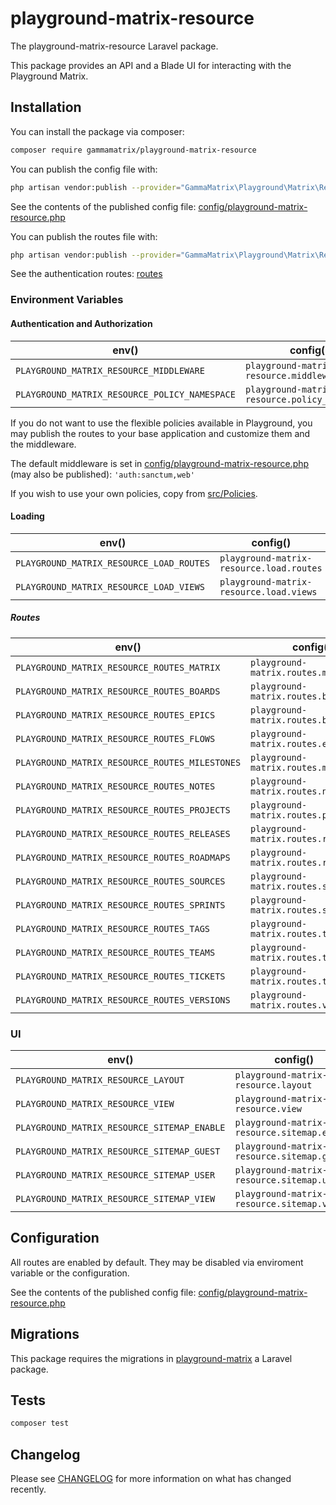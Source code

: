# playground-matrix-resource

The playground-matrix-resource Laravel package.

This package provides an API and a Blade UI for interacting with the Playground Matrix.

## Installation

You can install the package via composer:

```bash
composer require gammamatrix/playground-matrix-resource
```

You can publish the config file with:
```bash
php artisan vendor:publish --provider="GammaMatrix\Playground\Matrix\Resource\ServiceProvider" --tag="playground-config"
```

See the contents of the published config file: [config/playground-matrix-resource.php](config/playground-matrix-resource.php)

You can publish the routes file with:
```bash
php artisan vendor:publish --provider="GammaMatrix\Playground\Matrix\Resource\ServiceProvider" --tag="playground-routes"
```

See the authentication routes: [routes](routes)

### Environment Variables

#### Authentication and Authorization

| env()                                         | config()                                      |
|-----------------------------------------------|-----------------------------------------------|
| `PLAYGROUND_MATRIX_RESOURCE_MIDDLEWARE`       | `playground-matrix-resource.middleware`       |
| `PLAYGROUND_MATRIX_RESOURCE_POLICY_NAMESPACE` | `playground-matrix-resource.policy_namespace` |

If you do not want to use the flexible policies available in Playground, you may publish the routes to your base application and customize them and the middleware.

The default middleware is set in [config/playground-matrix-resource.php](config/playground-matrix-resource.php) (may also be published): `'auth:sanctum,web'`

If you wish to use your own policies, copy from [src/Policies](src/Policies).

#### Loading

| env()                                    | config()                                 |
|------------------------------------------|------------------------------------------|
| `PLAYGROUND_MATRIX_RESOURCE_LOAD_ROUTES` | `playground-matrix-resource.load.routes` |
| `PLAYGROUND_MATRIX_RESOURCE_LOAD_VIEWS`  | `playground-matrix-resource.load.views`  |


##### Routes

| env()                                          | config()                              |
|------------------------------------------------|---------------------------------------|
| `PLAYGROUND_MATRIX_RESOURCE_ROUTES_MATRIX`     | `playground-matrix.routes.matrix`     |
| `PLAYGROUND_MATRIX_RESOURCE_ROUTES_BOARDS`     | `playground-matrix.routes.backlogs`   |
| `PLAYGROUND_MATRIX_RESOURCE_ROUTES_EPICS`      | `playground-matrix.routes.boards`     |
| `PLAYGROUND_MATRIX_RESOURCE_ROUTES_FLOWS`      | `playground-matrix.routes.epics`      |
| `PLAYGROUND_MATRIX_RESOURCE_ROUTES_MILESTONES` | `playground-matrix.routes.milestones` |
| `PLAYGROUND_MATRIX_RESOURCE_ROUTES_NOTES`      | `playground-matrix.routes.notes`      |
| `PLAYGROUND_MATRIX_RESOURCE_ROUTES_PROJECTS`   | `playground-matrix.routes.projects`   |
| `PLAYGROUND_MATRIX_RESOURCE_ROUTES_RELEASES`   | `playground-matrix.routes.releases`   |
| `PLAYGROUND_MATRIX_RESOURCE_ROUTES_ROADMAPS`   | `playground-matrix.routes.roadmaps`   |
| `PLAYGROUND_MATRIX_RESOURCE_ROUTES_SOURCES`    | `playground-matrix.routes.sources`    |
| `PLAYGROUND_MATRIX_RESOURCE_ROUTES_SPRINTS`    | `playground-matrix.routes.sprints`    |
| `PLAYGROUND_MATRIX_RESOURCE_ROUTES_TAGS`       | `playground-matrix.routes.tags`       |
| `PLAYGROUND_MATRIX_RESOURCE_ROUTES_TEAMS`      | `playground-matrix.routes.teams`      |
| `PLAYGROUND_MATRIX_RESOURCE_ROUTES_TICKETS`    | `playground-matrix.routes.tickets`    |
| `PLAYGROUND_MATRIX_RESOURCE_ROUTES_VERSIONS`   | `playground-matrix.routes.versions`   |

### UI

| env()                                       | config()                                    |
|---------------------------------------------|---------------------------------------------|
| `PLAYGROUND_MATRIX_RESOURCE_LAYOUT`         | `playground-matrix-resource.layout`         |
| `PLAYGROUND_MATRIX_RESOURCE_VIEW`           | `playground-matrix-resource.view`           |
| `PLAYGROUND_MATRIX_RESOURCE_SITEMAP_ENABLE` | `playground-matrix-resource.sitemap.enable` |
| `PLAYGROUND_MATRIX_RESOURCE_SITEMAP_GUEST`  | `playground-matrix-resource.sitemap.guest`  |
| `PLAYGROUND_MATRIX_RESOURCE_SITEMAP_USER`   | `playground-matrix-resource.sitemap.user`   |
| `PLAYGROUND_MATRIX_RESOURCE_SITEMAP_VIEW`   | `playground-matrix-resource.sitemap.view`   |

## Configuration

All routes are enabled by default. They may be disabled via enviroment variable or the configuration.

See the contents of the published config file: [config/playground-matrix-resource.php](.config/playground-matrix-resource.php)

## Migrations

This package requires the migrations in [playground-matrix](https://github.com/gammamatrix/playground-matrix) a Laravel package.

## Tests

```sh
composer test
```


## Changelog

Please see [CHANGELOG](CHANGELOG.md) for more information on what has changed recently.
